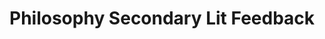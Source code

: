 # Philosophy Secondary Lit Feedback
<!-- Entries below should be added reverse chronologically (newest first) -->
